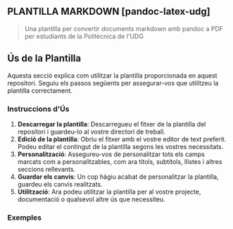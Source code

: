 ## PLANTILLA MARKDOWN [pandoc-latex-udg]
> Una plantilla per convertir documents markdown amb pandoc a PDF per estudiants de la Politècnica de l'UDG

## Ús de la Plantilla

Aquesta secció explica com utilitzar la plantilla proporcionada en aquest repositori. Seguiu els passos següents per assegurar-vos que utilitzeu la plantilla correctament.

### Instruccions d'Ús

1. **Descarregar la plantilla**: Descarregueu el fitxer de la plantilla del repositori i guardeu-lo al vostre directori de treball.
2. **Edició de la plantilla**: Obriu el fitxer amb el vostre editor de text preferit. Podeu editar el contingut de la plantilla segons les vostres necessitats.
3. **Personalització**: Assegureu-vos de personalitzar tots els camps marcats com a personalitzables, com ara títols, subtítols, llistes i altres seccions rellevants.
4. **Guardar els canvis**: Un cop hàgiu acabat de personalitzar la plantilla, guardeu els canvis realitzats.
5. **Utilització**: Ara podeu utilitzar la plantilla per al vostre projecte, documentació o qualsevol altre ús que necessiteu.

### Exemples


